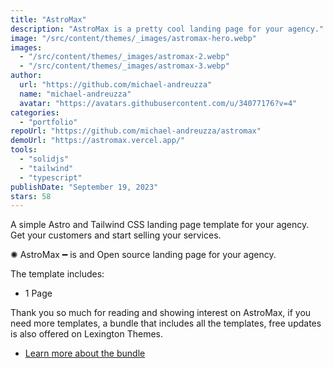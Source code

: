```yaml
---
title: "AstroMax"
description: "AstroMax is a pretty cool landing page for your agency."
image: "/src/content/themes/_images/astromax-hero.webp"
images:
  - "/src/content/themes/_images/astromax-2.webp"
  - "/src/content/themes/_images/astromax-3.webp"
author:
  url: "https://github.com/michael-andreuzza"
  name: "michael-andreuzza"
  avatar: "https://avatars.githubusercontent.com/u/34077176?v=4"
categories:
  - "portfolio"
repoUrl: "https://github.com/michael-andreuzza/astromax"
demoUrl: "https://astromax.vercel.app/"
tools:
  - "solidjs"
  - "tailwind"
  - "typescript"
publishDate: "September 19, 2023"
stars: 58
---
```


<p>
  A simple Astro and Tailwind CSS landing page template for your agency. Get your customers and
  start selling your services.
</p>
<p>✺&nbsp;AstroMax&nbsp;━&nbsp;is and Open source landing page for your agency.</p>
<p>The template includes:</p>
<ul>
  <li>1 Page</li>
</ul>
<p>
  Thank you so much for reading and showing interest on AstroMax, if you need more templates, a
  bundle that includes all the templates, free updates is also offered on Lexington Themes.
</p>
<ul>
  <li><a href="https://lexingtonthemes.com">Learn more about the bundle</a></li>
</ul>

